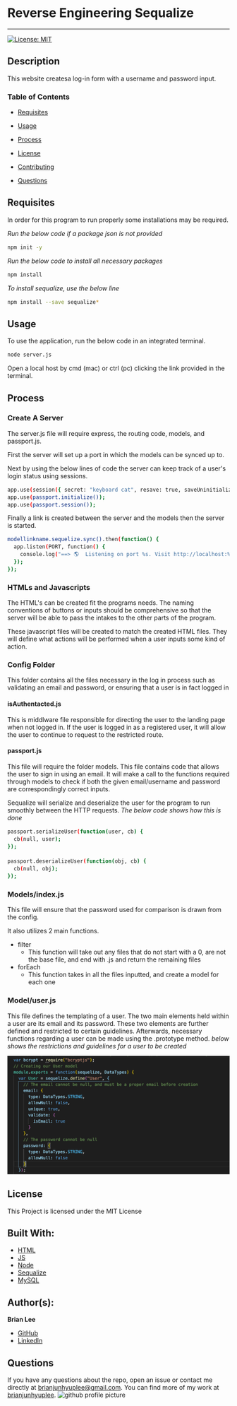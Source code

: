 
# Reverse Engineering Sequalize
<hr>

[![License: MIT](https://img.shields.io/badge/License-MIT-blue.svg)](https://opensource.org/licenses/MIT)

## Description

This website createsa log-in form with a username and password input. 

### Table of Contents

* [Requisites](#requisites)

* [Usage](#usage)

* [Process](#process)

* [License](#license)

* [Contributing](#contributing)

* [Questions](#questions)

## Requisites

In order for this program to run properly some installations may be required.

*Run the below code if a package json is not provided*

```bash
npm init -y
```

*Run the below code to install all necessary packages*

```bash
npm install
```

*To install sequalize, use the below line*

```bash
npm install --save sequalize*
```

## Usage
 
To use the application, run the below code in an integrated terminal.

```bash
node server.js
```

Open a local host by cmd (mac) or ctrl (pc) clicking the link provided in the terminal.

## Process

### Create A Server

The server.js file will require express, the routing code, models, and passport.js.

First the server will set up a port in which the models can be synced up to.

Next by using the below lines of code the server can keep track of a user's login status using sessions.

```bash
app.use(session({ secret: "keyboard cat", resave: true, saveUninitialized: true }));
app.use(passport.initialize());
app.use(passport.session());
```

Finally a link is created between the server and the models then the server is started.

```bash
modellinkname.sequelize.sync().then(function() {
  app.listen(PORT, function() {
    console.log("==> 🌎  Listening on port %s. Visit http://localhost:%s/ in your browser.", PORT, PORT);
  });
});
```

### HTMLs and Javascripts

The HTML's can be created fit the programs needs. The naming conventions of buttons or inputs should be comprehensive so that the server will be able to pass the intakes to the other parts of the program.

These javascript files will be created to match the created HTML files. They will define what actions will be performed when a user inputs some kind of action.

### Config Folder

This folder contains all the files necessary in the log in process such as validating an email and password, or ensuring that a user is in fact logged in

#### isAuthentacted.js

This is middlware file responsible for directing the user to the landing page when not logged in. If the user is logged in as a registered user, it will allow the user to continue to request to the restricted route.

#### passport.js

This file will require the folder models. This file contains code that allows the user to sign in using an email. It will make a call to the functions required through models to check if both the given email/username and password are correspondingly correct inputs.

Sequalize will serialize and deserialize the user for the program to run smoothly between the HTTP requests.
*The below code shows how this is done*

```bash
passport.serializeUser(function(user, cb) {
  cb(null, user);
});

passport.deserializeUser(function(obj, cb) {
  cb(null, obj);
});
```

### Models/index.js

This file will ensure that the password used for comparison is drawn from the config.

It also utilizes 2 main functions.
- filter
    - This function will take out any files that do not start with a 0, are not the base file, and end with .js and return the remaining files
- forEach
    - This function takes in all the files inputted, and create a model for each one

### Model/user.js

This file defines the templating of a user.
The two main elements held within a user are its email and its password. These two elements are further defined and restricted to certain guidelines.
Afterwards, necessary functions regarding a user can be made using the .prototype method.
*below shows the restrictions and guidelines for a user to be created*

![image of user definition](public/img/user.png)

## License

This Project is licensed under the MIT License

## Built With:
* [HTML](https://developer.mozilla.org/en-US/docs/Web/HTML)
* [JS](https://developer.mozilla.org/en-US/docs/Web/JS)
* [Node](https://developer.mozilla.org/en-US/docs/Web/API/Node)
* [Sequalize](https://sequelize.org/master/manual/getting-started.html)
* [MySQL](https://developer.mozilla.org/en-US/docs/Glossary/SQL)
## Author(s):
**Brian Lee**
* [GitHub](https://github.com/brianjunhyuplee)
* [LinkedIn](https://www.linkedin.com/in/brian-lee-559208187/)


## Questions

If you have any questions about the repo, open an issue or contact me directly at [brianjunhyuplee@gmail.com](brianjunhyup@gmail.com). You can find more of my work at [brianjunhyuplee](https://github.com/brianjunhyuplee). <img src = "https://avatars3.githubusercontent.com/u/70872311?v=4" width = 20 alt = "github profile picture">
    
